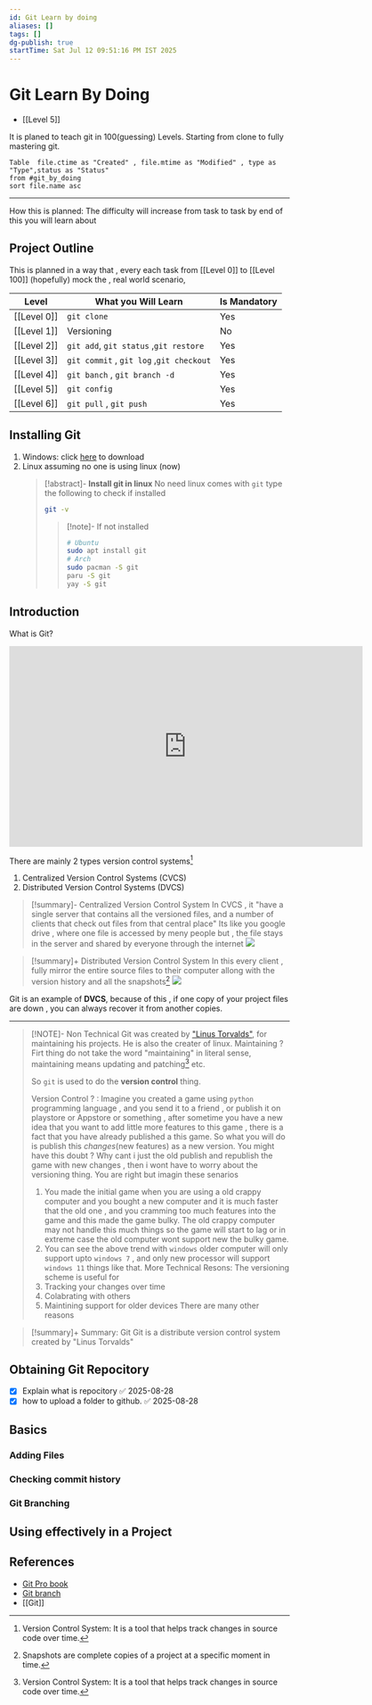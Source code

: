 ```yaml
---
id: Git Learn by doing
aliases: []
tags: []
dg-publish: true
startTime: Sat Jul 12 09:51:16 PM IST 2025
---
```


# Git Learn By Doing
 - [[Level 5]]

It is planed to teach git in 100(guessing) Levels. Starting from clone to fully mastering git.

```dataview
Table  file.ctime as "Created" , file.mtime as "Modified" , type as "Type",status as "Status"
from #git_by_doing
sort file.name asc
```

---

How this is planned: The difficulty will increase from task to task by end of this you will learn about

## Project Outline 
This is planned in a way that , every each task from [[Level 0]] to [[Level 100]] (hopefully) mock the , real world scenario, 


| Level       | What you Will Learn                      | Is Mandatory |
| ----------- | ---------------------------------------- | ------------ |
| [[Level 0]] | `git clone`                              | Yes          |
| [[Level 1]] | Versioning                               | No           |
| [[Level 2]] | `git add`, `git status` ,`git restore`   | Yes          |
| [[Level 3]] | `git commit` , `git log` ,`git checkout` | Yes          |
| [[Level 4]] | `git banch` , `git branch -d`            | Yes          |
| [[Level 5]] | `git config`                             | Yes          |
| [[Level 6]] | `git pull` , `git push`                  | Yes          |



## Installing Git

1. Windows: click [here](https://git-scm.com/downloads/win) to download
2. Linux assuming no one is using linux (now)
   > [!abstract]- **Install git in linux**
   > No need linux comes with `git` type the following to check if installed
   >
   > ```bash
   > git -v
   > ```
   >
   > > [!note]- If not installed
   > >
   > > ```bash
   > > # Ubuntu
   > > sudo apt install git
   > > # Arch
   > > sudo pacman -S git
   > > paru -S git
   > > yay -S git
   > > ```

## Introduction

What is Git?

<iframe src="https://player.vimeo.com/video/41381741?title=0&amp;byline=0&amp;portrait=0&amp;color=f14e32" width="635" height="360" frameborder="0" webkitAllowFullScreen mozallowfullscreen allowFullScreen></iframe>
             
There are mainly 2 types version control systems[^1]

1.  Centralized Version Control Systems (CVCS)
2.  Distributed Version Control Systems (DVCS)

> [!summary]- Centralized Version Control System
> In CVCS , it "have a single server that contains all the versioned files, and a number of clients that check out files from that central place"
> Its like you google drive , where one file is accessed by meny people but , the file stays in the server and shared by everyone through the internet
> ![](https://git-scm.com/book/en/v2/images/centralized.png)

> [!summary]+ Distributed Version Control System
> In this every client , fully mirror the entire source files to their computer allong with the version history and all the snapshots[^2]
> ![](https://git-scm.com/book/en/v2/images/distributed.png)

Git is an example of **DVCS**, because of this , if one copy of your project files are down , you can always recover it from another copies.

---

> [!NOTE]- Non Technical
> Git was created by ["Linus Torvalds"](https://github.com/torvalds), for maintaining his projects. He is also the creater of linux.
> Maintaining ? Firt thing do not take the word "maintaining" in literal sense, maintaining means updating and patching[^1] etc.
>
> So `git` is used to do the **version control** thing.
>
> Version Control ? : Imagine you created a game using `python` programming language , and you send it to a friend , or publish it on playstore or Appstore or something , after sometime you have a new idea that you want to add little more features to this game , there is a fact that you have already published a this game. So what you will do is publish this _changes_(new features) as a new version. You might have this doubt ? Why cant i just the old publish and republish the game with new changes , then i wont have to worry about the versioning thing. You are right but imagin these senarios
>
> 1.  You made the initial game when you are using a old crappy computer and you bought a new computer and it is much faster that the old one , and you cramming too much features into the game and this made the game bulky. The old crappy computer may not handle this much things so the game will start to lag or in extreme case the old computer wont support new the bulky game.
> 2.  You can see the above trend with `windows` older computer will only support upto `windows 7` , and only new processor will support `windows 11` things like that.
>     More Technical Resons:
>     The versioning scheme is useful for
> 3.  Tracking your changes over time
> 4.  Colabrating with others
> 5.  Maintining support for older devices
>     There are many other reasons

> [!summary]+ Summary: Git
> Git is a distribute version control system created by "Linus Torvalds"

[^1]: Version Control System: It is a tool that helps track changes in source code over time.

[^2]: Snapshots are complete copies of a project at a specific moment in time.

## Obtaining Git Repocitory

- [x] Explain what is repocitory ✅ 2025-08-28
- [x] how to upload a folder to github. ✅ 2025-08-28

## Basics

### Adding Files

### Checking commit history

### Git Branching

## Using effectively in a Project

## References

- [Git Pro book](https://git-scm.com/book/en/v2)
- [Git branch](https://git-scm.com/docs/git-branch)
- [[Git]]

